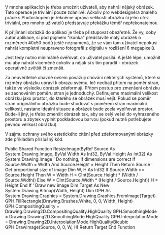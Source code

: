 <!-- dcterms:identifier = aspnetcz#45 -->
<!-- dcterms:title = Zmenšování obrázků se zachováním poměru stran -->
<!-- dcterms:abstract = Za neuvěřitelně ohavné ovšem považuji chování některých systémů, které si rozměry obrázku upraví k obrazu svému, leč nedbají přitom na poměr stran, takže ve výsledku obrázek zdeformují. Přitom postup pro zmenšení obrázku se zachováním poměru stran je jednoduchý. -->
<!-- np9:categoryId = 1 -->
<!-- x4w:category = Tipy, triky -->
<!-- np9:authorId = 1 -->
<!-- np9:authorEmail = michal.valasek@altairis.cz -->
<!-- dcterms:creator = Michal Altair Valášek -->
<!-- dcterms:created = 2005-08-16T21:07:04.99+02:00 -->
<!-- dcterms:dateAccepted = 2005-08-16T21:07:04.99+02:00 -->

V mnoha aplikacích je třeba umožnit uživateli, aby nahrál nějaký obrázek. Tato operace je triviální pouze zdánlivě. Ačkoliv pro webdesignéra znalého práce s Photoshopem je řekněme úprava velikosti obrázku či jeho ořez triviální, pro mnoho uživatelů představuje překážku téměř nepřekonatelnou. 

K přijímání obrázků do aplikací je třeba přistupovat obezřetně. Že vy, coby autor aplikace, si pod pojmem "ikonka" představíte malý obrázek o rozměrech 40x50 bodů ještě neznamená, že se vám tam uživatel nepokusí nahrát kompletní neupraveno fotografii z digitálu v rozlišení 6 megapixelů.

Jest tedy nutno minimálně ověřovat, co uživatel posílá. A ještě lépe, umožnit mu aby nahrál víceméně cokoliv a nějak si s tím poradit - obrázek operativně zvětšit či zmenšit.

Za neuvěřitelně ohavné ovšem považuji chování některých systémů, které si rozměry obrázku upraví k obrazu svému, leč nedbají přitom na poměr stran, takže ve výsledku obrázek zdeformují. Přitom postup pro zmenšení obrázku se zachováním poměru stran je jednoduchý. Definujeme maximální velikost obrázku jako prostor, do kterého se obrázek musí vejít. Pokud se poměr stran originálního obrázku bude shodovat s poměrem stran maximální velikosti, nastane ideální situace a obrázek bude zcela vyplňovat prostor. Bude-li jiný, je třeba zmenšit obrázek tak, aby se celý vešel do vyhrazeného prostoru a zbytek vyplnit podkladovou barvou (pokud nutně potřebujete pevnou velikost obrázku).

V zájmu ochrany svého estetického cítění před zdeformovanými obrázky zde přikládám příslušný kód:

Public Shared Function ResizeImage(ByRef Source As System.Drawing.Image, ByVal Width As Int32, ByVal Height As Int32) As System.Drawing.Image ' Do nothing, if dimensions are correct If Source.Width = Width And Source.Height = Height Then Return Source ' Get proportional size of image Dim W, H As Int32 If Source.Width >= Source.Height Then W = Width H = CInt(Source.Height * (Width / Source.Width)) Else W = CInt(Source.Width * (Height / Source.Height)) H = Height End If ' Draw new image Dim Target As New System.Drawing.Bitmap(Width, Height) Dim GPH As System.Drawing.Graphics = System.Drawing.Graphics.FromImage(Target) GPH.FillRectangle(Drawing.Brushes.White, 0, 0, Width, Height) GPH.CompositingQuality = Drawing.Drawing2D.CompositingQuality.HighQuality GPH.SmoothingMode = Drawing.Drawing2D.SmoothingMode.HighQuality GPH.InterpolationMode = Drawing.Drawing2D.InterpolationMode.HighQualityBicubic GPH.DrawImage(Source, 0, 0, W, H) Return Target End Function